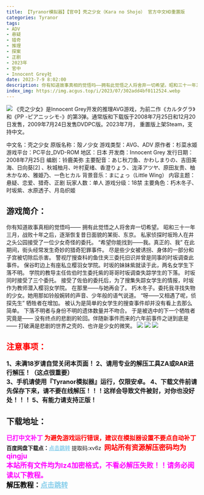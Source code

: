 ```yaml
---
title: 【Tyranor模拟器】【官中】壳之少女（Kara no Shojo） 官方中文HD重置版
categories: Tyranor
tags:
- ADV
- 悬疑
- 猎奇
- 推理
- 探案
- 正剧
- 2023年
- 官中
- Innocent Grey社
date: 2023-7-9 8:02:00
description: 你有知道故事真相的觉悟吗——拥有此觉悟之人将舍弃一切希望。昭和三十一年三月，战败十年之后，逐渐恢复昔日面貌的某街、东京。私家侦探时坂玲人在井之头公园接受了一位少女奇怪的委托。“希望你能找到——我。真正的、我”在此期间，街头经常发生奇妙的猎奇犯罪事件。尽是些少女被诱拐、身体的一部分和子宫被切除后杀害。警视厅搜查科的鱼住夹三委托旧识并曾是同事的时坂调查此事件。保谷町边上有座私立樱羽女学院。时坂的妹妹紫就读于此，两名女学生下落不明。
index_img: https://img.acgus.top/i/2023/07/302add4bf0112524.webp
---
```

![](https://img.acgus.top/i/2023/07/302add4bf0112524.webp)
《壳之少女》是Innocent Grey开发的推理AVG游戏，为前二作《カルタグラ》和《PP -ピアニッシモ-》的第3弹。通常版和下载版于2008年7月25日和12月20日发售，2009年7月24日发售DVDPC版。2023年7月， 重置版上架Steam，支持中文。

中文名：壳之少女
原版名称：殻ノ少女
游戏类型：AVG、ADV
原作者：杉菜水姬
游戏平台：PC平台_DVD-ROM
地区：日本
开发商：Innocent Grey
发行日期：2008年7月25日
编剧：铃鹿美弥
主要配音：あじ秋刀鱼、かわしまりの、吉田美海、日向葵[2]  、秋城柚月、叶村夏绪、香澄りょう、泷泽アツヤ、原田友贵、柚木かなめ、雅姫乃、一色ヒカル
背景音乐：まにょっ（Little Wing）
内容主题：悬疑、恋爱、猎奇、正剧
玩家人数：单人
游戏分级：18禁
主要角色：朽木冬子、时坂紫、水原透子、月岛织姬

## 游戏简介：
你有知道故事真相的觉悟吗——
拥有此觉悟之人将舍弃一切希望。
昭和三十一年三月，战败十年之后，逐渐恢复昔日面貌的某街、东京。
私家侦探时坂玲人在井之头公园接受了一位少女奇怪的委托。
“希望你能找到——我。真正的、我”
在此期间，街头经常发生奇妙的猎奇犯罪事件。
尽是些少女被诱拐、身体的一部分和子宫被切除后杀害。
警视厅搜查科的鱼住夹三委托旧识并曾是同事的时坂调查此事件。
保谷町边上有座私立樱羽女学院。时坂的妹妹紫就读于此，两名女学生下落不明。
学院的教导主任佐伯时生委托紫的哥哥时坂调查失踪学生的下落。
时坂同时接受了三个委托。
接受了佐伯的委托后，为了搜集失踪女学生的情报，时坂作为教师潜入樱羽女学院。
在那里——与她再会了。
朽木冬子。委托我寻找失物的少女。她用那如铃般婉转的声音、少年般的语气说道。
“呀——又相遇了呢，侦探先生”
牺牲者在增加。
被认为是简单的女学生的搜查事件却并没有看上去那么简单。
下落不明者与身份不明的遗体数量并不吻合。
于是被选中的下一个牺牲者究竟是——
没有终点的悲剧的轮回。伴随新事件而来的六年前事件之谜到底是——
打破满是悲剧的世界之壳的、也许是少女的微笑。
![](https://img.acgus.top/i/2023/07/1770c7fb2d112533.webp)
![](https://img.acgus.top/i/2023/07/fdc0f43ac8112530.webp)
![](https://img.acgus.top/i/2023/07/4ff6f4be21112528.webp)





## <font color=#FF0000 >注意事项：</font>
<font size=3><b>1、未满18岁请自觉关闭本页面！
2、请用专业的解压工具ZA或RAR进行解压！（这点很重要）           
3、手机请使用『Tyranor模拟器』运行，仅限安卓。
4、下载文件前请先保存下来，请不要在线解压！！！这样会导致文件被封，对你也没好处！！！
5、有能力请支持正版！</b></font>

## 下载地址：
<font color=#FF00FF size=3><b>已打中文补丁</b></font>
<font color=#FF0000 size=3>**为避免游戏运行错误，建议在模拟器设置不要点自动补丁**</font>
<b>百度网盘下载点：</b><a href="https://pan.baidu.com/s/12ccLZ1AFj83_keCTpaETJw?pwd=xv6z" style="color: #87CEEB;"><b>点击跳转</b></a> 提取码:xv6z
<a style="padding: 0" href="https://post.qingju.org/AD/"><img style="max-width:100%" src="https://img.acgus.top/i/2024/07/478f689b8021d8d499ab43d21acf137a.gif" alt=""></a>
<b><font color=#FF0000 size=4>网站所有资源解压密码均为</b></font><b><font color=#FF00FF size=4>qingju</font><font color=#FF0000 ></font></b><br><b><font color=#FF00FF size=4>本站所有文件均为lz4加密格式，不看必解压失败！！请务必阅读以下教程。</b></font><br><b><font color=#000 size=4>解压教程：</b><a href="https://post.qingju.org/tutorial/000/" style="color: #87CEEB;"><b>点击跳转</b></a>